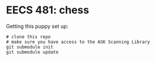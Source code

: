 EECS 481: chess
===============

Getting this puppy set up:

    # clone this repo
    # make sure you have access to the ASK Scanning Library
    git submodule init
    git submodule update
